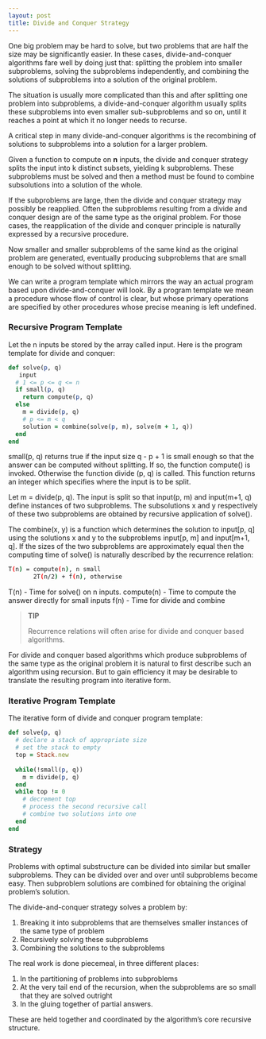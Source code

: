```yaml
---
layout: post
title: Divide and Conquer Strategy
---
```


One big problem may be hard to solve, but two problems that are half the size may be significantly easier. In these cases, divide-and-conquer algorithms fare well by doing just that: splitting the problem into smaller subproblems, solving the subproblems independently, and combining the solutions of subproblems into a solution of the original problem. 

The situation is usually more complicated than this and after splitting one problem into subproblems, a divide-and-conquer algorithm usually splits these subproblems into even smaller sub-subproblems and so on, until it reaches a point at which it no longer needs to recurse. 

A critical step in many divide-and-conquer algorithms is the recombining of solutions to subproblems into a solution for a larger problem.

Given a function to compute on **n** inputs, the divide and conquer strategy splits the input into k distinct subsets, yielding k subproblems. These subproblems must be solved and then a method must be found to combine subsolutions into a solution of the whole. 

If the subproblems are large, then the divide and conquer strategy may possibly be reapplied. Often the subproblems resulting from a divide and conquer design are of the same type as the original problem. For those cases, the reapplication of the divide and conquer principle is naturally expressed by a recursive procedure. 

Now smaller and smaller subproblems of the same kind as the original problem are generated, eventually producing subproblems that are small enough to be solved without splitting.

We can write a program template which mirrors the way an actual program based upon divide-and-conquer will look. By a program template we mean a procedure whose flow of control is clear, but whose primary operations are specified by other procedures whose precise meaning is left undefined. 

### Recursive Program Template

Let the n inputs be stored by the array called input. Here is the program template for divide and conquer:

```ruby
def solve(p, q)
   input 
  # 1 <= p <= q <= n 
  if small(p, q)
    return compute(p, q)
  else
    m = divide(p, q)
    # p <= m < q 
    solution = combine(solve(p, m), solve(m + 1, q))        
  end
end
```

small(p, q) returns true if the input size q - p + 1 is small enough so that the answer can be computed without splitting. If so, the function compute() is invoked. Otherwise the function divide (p, q) is called. This function returns an integer which specifies where the input is to be split.

Let m = divide(p, q). The input is split so that input(p, m) and input(m+1, q) define instances of two subproblems. The subsolutions x and y respectively of these two subproblems are obtained by recursive application of solve(). 

The combine(x, y) is a function which determines the solution to input[p, q] using the solutions x and y to the subproblems input[p, m] and input[m+1, q]. If the sizes of the two subproblems are approximately equal then the computing time of solve() is naturally described by the recurrence relation:

```sh
T(n) = compute(n), n small
       2T(n/2) + f(n), otherwise
```

T(n) - Time for solve() on n inputs.
compute(n) - Time to compute the answer directly for small inputs
f(n) - Time for divide and combine

<blockquote class="note">
  <strong>TIP</strong> 
  <p>
    Recurrence relations will often arise for divide and conquer based algorithms.
  </p>
</blockquote>

For divide and conquer based algorithms which produce subproblems of the same type as the original problem it is natural to first describe such an algorithm using recursion. But to gain efficiency it may be desirable to translate the resulting program into iterative form. 

### Iterative Program Template

The iterative form of divide and conquer program template:

```ruby
def solve(p, q)
  # declare a stack of appropriate size
  # set the stack to empty 
  top = Stack.new
  
  while(!small(p, q))
    m = divide(p, q)
  end
  while top != 0
    # decrement top
    # process the second recursive call
    # combine two solutions into one
  end
end
```

### Strategy

Problems with optimal substructure can be divided into similar but smaller subproblems. They can be divided over and over until subproblems become easy. Then subproblem solutions are combined for obtaining the original problem’s solution.

The divide-and-conquer strategy solves a problem by:

1. Breaking it into subproblems that are themselves smaller instances of the same type of problem
2. Recursively solving these subproblems 
3. Combining the solutions to the subproblems

The real work is done piecemeal, in three different places:

1. In the partitioning of problems into subproblems
2. At the very tail end of the recursion, when the subproblems are so small that they are solved outright
3. In the gluing together of partial answers. 

These are held together and coordinated by the algorithm’s core recursive structure.
